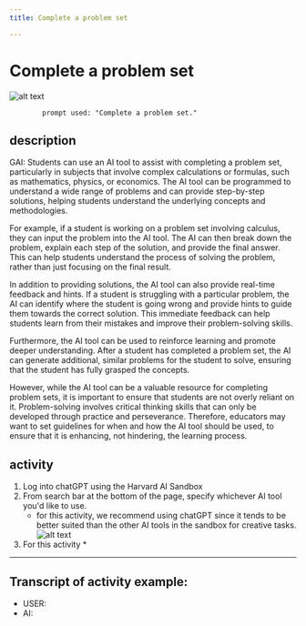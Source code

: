 ```yaml
---
title: Complete a problem set

---
```


# Complete a problem set

![alt text](https://files.slack.com/files-pri/T0HTW3H0V-F060Q5R742X/oue_030.png?pub_secret=f974fa06ff)

            prompt used: "Complete a problem set."
            
## description
GAI: Students can use an AI tool to assist with completing a problem set, particularly in subjects that involve complex calculations or formulas, such as mathematics, physics, or economics. The AI tool can be programmed to understand a wide range of problems and can provide step-by-step solutions, helping students understand the underlying concepts and methodologies.

For example, if a student is working on a problem set involving calculus, they can input the problem into the AI tool. The AI can then break down the problem, explain each step of the solution, and provide the final answer. This can help students understand the process of solving the problem, rather than just focusing on the final result.

In addition to providing solutions, the AI tool can also provide real-time feedback and hints. If a student is struggling with a particular problem, the AI can identify where the student is going wrong and provide hints to guide them towards the correct solution. This immediate feedback can help students learn from their mistakes and improve their problem-solving skills.

Furthermore, the AI tool can be used to reinforce learning and promote deeper understanding. After a student has completed a problem set, the AI can generate additional, similar problems for the student to solve, ensuring that the student has fully grasped the concepts.

However, while the AI tool can be a valuable resource for completing problem sets, it is important to ensure that students are not overly reliant on it. Problem-solving involves critical thinking skills that can only be developed through practice and perseverance. Therefore, educators may want to set guidelines for when and how the AI tool should be used, to ensure that it is enhancing, not hindering, the learning process.

## activity
1. Log into chatGPT using the Harvard AI Sandbox
2. From search bar at the bottom of the page, specify whichever AI tool you'd like to use.
    * for this activity, we recommend using chatGPT since it tends to be better suited than the other AI tools in the sandbox for creative tasks.
![alt text](https://files.slack.com/files-pri/T0HTW3H0V-F0612HG51ND/video_to_gif__6_..gif?pub_secret=4e1c91c9ce)
3. For this activity
    * 

---

## Transcript of activity example:

* USER:
* AI: 


